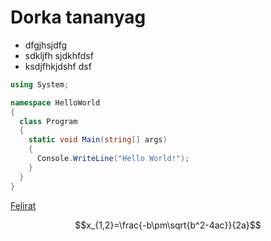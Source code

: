 # Dorka tananyag

- dfgjhsjdfg
- sdkljfh sjdkhfdsf
- ksdjfhkjdshf dsf

```c#
using System;

namespace HelloWorld
{
  class Program
  {
    static void Main(string[] args)
    {
      Console.WriteLine("Hello World!");    
    }
  }
}
```

[Felirat](http://es6.eu)

$$x_{1,2}=\frac{-b\pm\sqrt{b^2-4ac}}{2a}$$